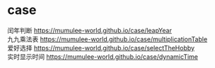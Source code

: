 # case
闰年判断
https://mumulee-world.github.io/case/leapYear  
九九乘法表
https://mumulee-world.github.io/case/multiplicationTable  
爱好选择
https://mumulee-world.github.io/case/selectTheHobby  
实时显示时间
https://mumulee-world.github.io/case/dynamicTime  